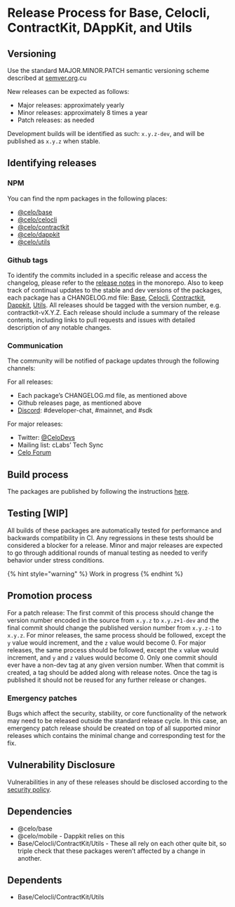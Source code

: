 # Release Process for Base, Celocli, ContractKit, DAppKit, and Utils

## Versioning

Use the standard MAJOR.MINOR.PATCH semantic versioning scheme described at [semver.org](http://semver.org).cu

New releases can be expected as follows:
  * Major releases: approximately yearly 
  * Minor releases: approximately 8 times a year
  * Patch releases: as needed

Development builds will be identified as such: `x.y.z-dev`, and will be published as `x.y.z` when stable. 

## Identifying releases

### NPM

You can find the npm packages in the following places:
  * [@celo/base](https://www.npmjs.com/package/@celo/base)
  * [@celo/celocli](https://www.npmjs.com/package/@celo/celocli)
  * [@celo/contractkit](https://www.npmjs.com/package/@celo/contractkit)
  * [@celo/dappkit](https://www.npmjs.com/package/@celo/dappkit)
  * [@celo/utils](https://www.npmjs.com/package/@celo/utils)

### Github tags

To identify the commits included in a specific release and access the changelog, please refer to the [release notes](https://github.com/celo-org/celo-monorepo/releases) in the monorepo. Also to keep track of continual updates to the stable and dev versions of the packages, each package has a  CHANGELOG.md file: [Base](https://github.com/celo-org/celo-monorepo/blob/master/packages/base/CHANGELOG.md), [Celocli](https://github.com/celo-org/celo-monorepo/blob/master/packages/cli/CHANGELOG.md), [Contractkit](https://github.com/celo-org/celo-monorepo/blob/master/packages/contractkit/CHANGELOG.md), [Dappkit](https://github.com/celo-org/celo-monorepo/blob/master/packages/dappkit/CHANGELOG.md), [Utils](https://github.com/celo-org/celo-monorepo/blob/master/packages/utils/CHANGELOG.md).
All releases should be tagged with the version number, e.g. contractkit-vX.Y.Z. Each release should include a summary of the release contents, including links to pull requests and issues with detailed description of any notable changes. 

### Communication

The community will be notified of package updates through the following channels: 

For all releases: 
  * Each package’s CHANGELOG.md file, as mentioned above
  * Github releases page, as mentioned above
  * [Discord](https://discord.gg/6yWMkgM): #developer-chat, #mainnet, and #sdk

For major releases: 
  * Twitter: [@CeloDevs](https://twitter.com/CeloDev)
  * Mailing list: cLabs’ Tech Sync
  * [Celo Forum](https://forum.celo.org/)



## Build process

The packages are published by following the instructions [here](https://github.com/celo-org/celo-monorepo/blob/master/README-dev.md).

## Testing [WIP]
All builds of these packages are automatically tested for performance and backwards compatibility in CI. Any regressions in these tests should be considered a blocker for a release.
Minor and major releases are expected to go through additional rounds of manual testing as needed to verify behavior under stress conditions.

{% hint style="warning" %}
Work in progress
{% endhint %}

## Promotion process 
For a patch release: The first commit of this process should change the version number encoded in the source from `x.y.z` to `x.y.z+1-dev` and the final commit should change the published version number from `x.y.z-1`  to `x.y.z`.
For minor releases, the same process should be followed, except the `y` value would increment, and the `z` value would become 0. 
For major releases, the same process should be followed, except the `x` value would increment, and `y` and `z` values would become 0. 
Only one commit should ever have a non-dev tag at any given version number. When that commit is created, a tag should be added along with release notes. Once the tag is published it should not be reused for any further release or changes.

### Emergency patches
Bugs which affect the security, stability, or core functionality of the network may need to be released outside the standard release cycle. In this case, an emergency patch release should be created on top of all supported minor releases which contains the minimal change and corresponding test for the fix.

## Vulnerability Disclosure

Vulnerabilities in any of these releases should be disclosed according to the [security policy](https://github.com/celo-org/celo-blockchain/blob/master/SECURITY.md).

## Dependencies

  * @celo/base 
  * @celo/mobile - Dappkit relies on this 
  * Base/Celocli/ContractKit/Utils - These all rely on each other quite bit, so triple check that these packages weren’t affected by a change in another.

## Dependents

  * Base/Celocli/ContractKit/Utils


